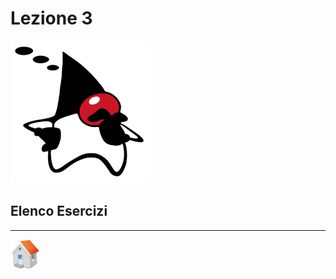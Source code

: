# Lezione 3

![Duke][duke_think_small]
## Elenco Esercizi
<!-- - [Esercizio 1](exercise1/README.md) -->
<!-- - [Esercizio 2](exercise2/README.md) -->
<!-- - [Esercizio 3](exercise3/README.md) -->

***
[![Home][img_home]][href_home]

[duke_think_small]: <../../../../resources/images/duke/duke_think_small.png>
[duke_exercise_small]: <../../../../resources/images/duke/duke_exercise_small.png>
<!-- Definizione dei link per la navigazione -->
[img_wip]: <../../../../resources/images/commons/workinprogress.png>
[img_home]: <../../../../resources/images/navigation/home.png>
[href_home]: <https://groppedev.github.io/java-getting-started/>
